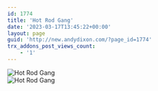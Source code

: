 ```yaml
---
id: 1774
title: 'Hot Rod Gang'
date: '2023-03-17T13:45:22+00:00'
layout: page
guid: 'http://new.andydixon.com/?page_id=1774'
trx_addons_post_views_count:
    - '1'
---
```


![Hot Rod Gang](https://i0.wp.com/assets.g8x2.ldn.idrivee2-23.com/posters/Hot%20Rod%20Gang%2001.jpg?w=1200&ssl=1 "Hot Rod Gang")  
![Hot Rod Gang](https://i0.wp.com/assets.g8x2.ldn.idrivee2-23.com/posters/Hot%20Rod%20Gang%2002.jpg?w=1200&ssl=1 "Hot Rod Gang")